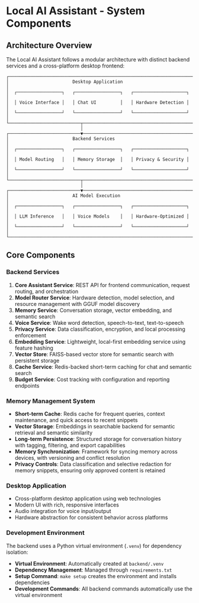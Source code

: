 # Local AI Assistant - System Components

## Architecture Overview

The Local AI Assistant follows a modular architecture with distinct backend services and a cross-platform desktop frontend:

```
┌─────────────────────────────────────────────────────────────────────┐
│                        Desktop Application                          │
│  ┌─────────────────┐   ┌─────────────────┐   ┌────────────────────┐ │
│  │ Voice Interface │   │ Chat UI         │   │ Hardware Detection │ │
│  └─────────────────┘   └─────────────────┘   └────────────────────┘ │
└───────────────────────────┬─────────────────────────────────────────┘
                            │
┌───────────────────────────▼─────────────────────────────────────────┐
│                        Backend Services                             │
│  ┌─────────────────┐   ┌─────────────────┐   ┌────────────────────┐ │
│  │ Model Routing   │   │ Memory Storage  │   │ Privacy & Security │ │
│  └─────────────────┘   └─────────────────┘   └────────────────────┘ │
└───────────────────────────┬─────────────────────────────────────────┘
                            │
┌───────────────────────────▼─────────────────────────────────────────┐
│                        AI Model Execution                           │
│  ┌─────────────────┐   ┌─────────────────┐   ┌────────────────────┐ │
│  │ LLM Inference   │   │ Voice Models    │   │ Hardware-Optimized │ │
│  └─────────────────┘   └─────────────────┘   └────────────────────┘ │
└─────────────────────────────────────────────────────────────────────┘
```

## Core Components

### Backend Services

1. **Core Assistant Service**: REST API for frontend communication, request routing, and orchestration
2. **Model Router Service**: Hardware detection, model selection, and resource management with GGUF model discovery
3. **Memory Service**: Conversation storage, vector embedding, and semantic search
4. **Voice Service**: Wake word detection, speech-to-text, text-to-speech
5. **Privacy Service**: Data classification, encryption, and local processing enforcement
6. **Embedding Service**: Lightweight, local-first embedding service using feature hashing
7. **Vector Store**: FAISS-based vector store for semantic search with persistent storage
8. **Cache Service**: Redis-backed short-term caching for chat and semantic search
9. **Budget Service**: Cost tracking with configuration and reporting endpoints

### Memory Management System

- **Short-term Cache**: Redis cache for frequent queries, context maintenance, and quick access to recent snippets
- **Vector Storage**: Embeddings in searchable backend for semantic retrieval and semantic similarity
- **Long-term Persistence**: Structured storage for conversation history with tagging, filtering, and export capabilities
- **Memory Synchronization**: Framework for syncing memory across devices, with versioning and conflict resolution
- **Privacy Controls**: Data classification and selective redaction for memory snippets, ensuring only approved content is retained

### Desktop Application

- Cross-platform desktop application using web technologies
- Modern UI with rich, responsive interfaces
- Audio integration for voice input/output
- Hardware abstraction for consistent behavior across platforms

### Development Environment

The backend uses a Python virtual environment (`.venv`) for dependency isolation:

- **Virtual Environment**: Automatically created at `backend/.venv`
- **Dependency Management**: Managed through `requirements.txt`
- **Setup Command**: `make setup` creates the environment and installs dependencies
- **Development Commands**: All backend commands automatically use the virtual environment

